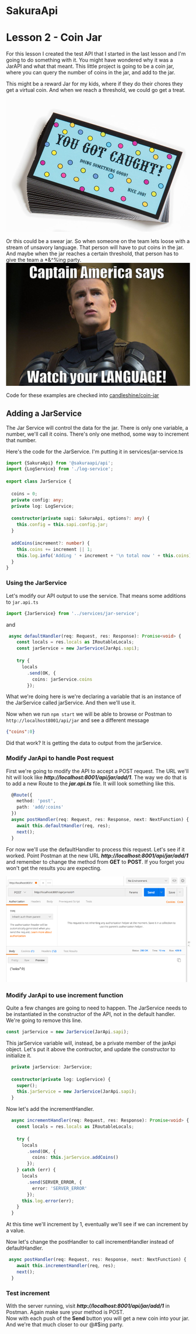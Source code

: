 # SakuraApi
# Lesson 2 - Coin Jar

For this lesson I created the test API that I started in the last lesson and I'm going to do something with it.  You might have wondered why it was a JarAPI and what that meant.   This little project is going to be a coin jar, where you can query the number of coins in the jar, and add to the jar.  

This might be a reward Jar for my kids, where if they do their chores they get a virtual coin. And when we reach a threshold, we could go get a treat. ![](.Tutorial-2_images/de67fc37.png)  

Or this could be a swear jar.  So when someone on the team lets loose with a stream of unsavory language.  That person will have to put coins in the jar. And maybe when the jar reaches a certain threshold, that person has to give the team a *&^%ing party.  
![](.Tutorial-2_images/1a93b606.png) 

Code for these examples are checked into [candleshine/coin-jar](https://github.com/candleshine/coin-jar)

## Adding a JarService

The Jar Service will control the data for the jar.  There is only one variable, a number, we'll call it coins.  There's only one method, some way to increment that number.

Here's the code for the JarService.  I'm putting it in services/jar-service.ts

```typescript
import {SakuraApi} from '@sakuraapi/api';
import {LogService} from './log-service';

export class JarService {

  coins = 0;
  private config: any;
  private log: LogService;

  constructor(private sapi: SakuraApi, options?: any) {
    this.config = this.sapi.config.jar;
  }

  addCoins(increment?: number) {
    this.coins += increment || 1;
    this.log.info('Adding ' + increment + '\n total now ' + this.coins);
  }
}

```  

### Using the JarService

Let's modify our API output to use the service.  That means some additions to `jar.api.ts`

```typescript
import {JarService} from '../services/jar-service';
```
and

```typescript
 async defaultHandler(req: Request, res: Response): Promise<void> {
    const locals = res.locals as IRoutableLocals;
    const jarService = new JarService(JarApi.sapi);

    try {
      locals
        .send(OK, {
          coins: jarService.coins
        });
```

What we're doing here is we're declaring a variable that is an instance of the JarService called jarService.  And then we'll use it.  

Now when we run `npm start` we will be able to browse or Postman to `http://localhost8001/api/jar` and see a different message

```json
{"coins":0}
```

Did that work?  It is getting the data to output from the jarService. 

### Modify JarApi to handle Post request

First we're going to modify the API to accept a POST request.  The URL we'll hit will look like ___http://localhost:8001/api/jar/add/1___.  The way we do that is to add a new Route to the ___jar.api.ts___ file.  It will look something like this.  

```typescript
  @Route({
    method: 'post',
    path: 'add/:coins'
  })
  async postHandler(req: Request, res: Response, next: NextFunction) {
    await this.defaultHandler(req, res);
    next();
  }
```

For now we'll use the defaultHandler to process this request.  Let's see if it worked.  Point Postman at the new URL ___http://localhost:8001/api/jar/add/1___ and remember to change the method from __GET__ to __POST__.  If you  forget you won't get the results you are expecting.  

![](.Tutorial-2_images/cb0361b9.png)

### Modify JarApi to use increment function   
Quite a few changes are going to need to happen.  The JarService needs to be instantiated in the constructor of the API, not in the default handler.  We're going to remove this line.  

```typescript
const jarService = new JarService(JarApi.sapi);
```

This jarService variable will, instead, be a private member of the jarApi object.  Let's put it above the contructor, and update the constructor to initialize it.  

```typescript
  private jarService: JarService;

  constructor(private log: LogService) {
    super();
    this.jarService = new JarService(JarApi.sapi);
  }
```

Now let's add the incrementHandler.

```typescript
  async incrementHandler(req: Request, res: Response): Promise<void> {
    const locals = res.locals as IRoutableLocals;

    try {
      locals
        .send(OK, {
          coins: this.jarService.addCoins()
        });
    } catch (err) {
      locals
        .send(SERVER_ERROR, {
          error: 'SERVER_ERROR'
        });
      this.log.error(err);
    }
  }
```
At this time we'll increment by 1, eventually we'll see if we can increment by a value.  

Now let's change the postHandler to call incrementHandler instead of defaultHandler.  

```typescript
 async postHandler(req: Request, res: Response, next: NextFunction) {
    await this.incrementHandler(req, res);
    next();
  }
```

### Test increment
With the server running, visit ___http://localhost:8001/api/jar/add/1___ in Postman.  Again make sure your method is POST.  
Now with each push of the __Send__ button you will get a new coin into your jar.  And we're that much closer to our @#$ing party.  

